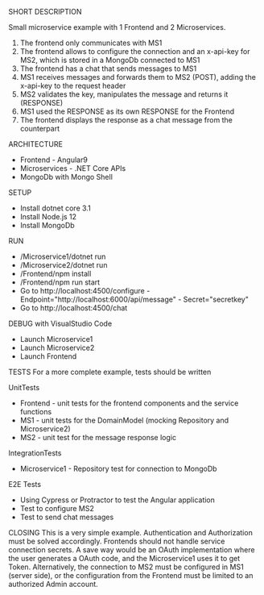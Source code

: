 SHORT DESCRIPTION

Small microservice example with 1 Frontend and 2 Microservices.

1. The frontend only communicates with MS1
2. The frontend allows to configure the connection and an x-api-key for MS2, which is stored in a MongoDb connected to MS1
3. The frontend has a chat that sends messages to MS1
4. MS1 receives messages and forwards them to MS2 (POST), adding the x-api-key to the request header
5. MS2 validates the key, manipulates the message and returns it (RESPONSE)
6. MS1 used the RESPONSE as its own RESPONSE for the Frontend
7. The frontend displays the response as a chat message from the counterpart

ARCHITECTURE
- Frontend - Angular9
- Microservices - .NET Core APIs
- MongoDb with Mongo Shell

SETUP
- Install dotnet core 3.1
- Install Node.js 12
- Install MongoDb

RUN
- /Microservice1/dotnet run
- /Microservice2/dotnet run
- /Frontend/npm install
- /Frontend/npm run start
- Go to http://localhost:4500/configure - Endpoint="http://localhost:6000/api/message" - Secret="secretkey"
- Go to http://localhost:4500/chat

DEBUG with VisualStudio Code
- Launch Microservice1
- Launch Microservice2
- Launch Frontend

TESTS
For a more complete example, tests should be written

UnitTests
- Frontend - unit tests for the frontend components and the service functions
- MS1 - unit tests for the DomainModel (mocking Repository and Microservice2)
- MS2 - unit test for the message response logic

IntegrationTests
- Microservice1 - Repository test for connection to MongoDb

E2E Tests
- Using Cypress or Protractor to test the Angular application
- Test to configure MS2
- Test to send chat messages


CLOSING
This is a very simple example. Authentication and Authorization must be solved accordingly. Frontends should not handle service connection secrets. A save way would be
an OAuth implementation where the user generates a OAuth code, and the Microservice1 uses it to get Token. Alternatively, the connection to MS2 must be configured in MS1 (server side), or the configuration from the Frontend must be limited to an authorized Admin account. 